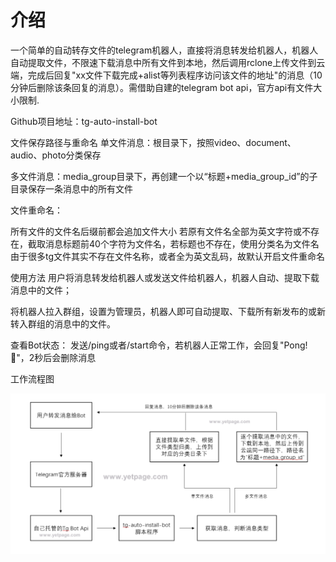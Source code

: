 # 介绍
一个简单的自动转存文件的telegram机器人，直接将消息转发给机器人，机器人自动提取文件，不限速下载消息中所有文件到本地，然后调用rclone上传文件到云端，完成后回复"xx文件下载完成+alist等列表程序访问该文件的地址"的消息（10分钟后删除该条回复的消息）。需借助自建的telegram bot api，官方api有文件大小限制.

Github项目地址：tg-auto-install-bot

文件保存路径与重命名
单文件消息：根目录下，按照video、document、audio、photo分类保存

多文件消息：media_group目录下，再创建一个以“标题+media_group_id”的子目录保存一条消息中的所有文件

文件重命名：

所有文件的文件名后缀前都会追加文件大小
若原有文件名全部为英文字符或不存在，截取消息标题前40个字符为文件名，若标题也不存在，使用分类名为文件名
由于很多tg文件其实不存在文件名称，或者全为英文乱码，故默认开启文件重命名

使用方法
用户将消息转发给机器人或发送文件给机器人，机器人自动、提取下载消息中的文件；

将机器人拉入群组，设置为管理员，机器人即可自动提取、下载所有新发布的或新转入群组的消息中的文件。

查看Bot状态： 发送/ping或者/start命令，若机器人正常工作，会回复"Pong! 🏓"，2秒后会删除消息

工作流程图

![img1](img1.png)
